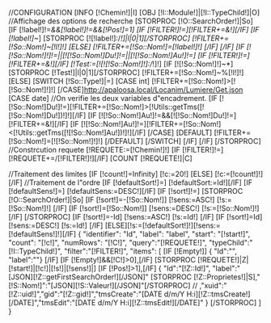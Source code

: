 //CONFIGURATION
[INFO [!Chemin!]|I]
[OBJ [!I::Module!]|[!I::TypeChild!]|O]
//Affichage des options de recherche
[STORPROC [!O::SearchOrder!]|So]
	[IF [!label!]!=*&&[!label!]!=&&[!Pos!]=1]
		[IF [!FILTER!]!=][!FILTER+=&!][/IF]
		[IF [!label!]~*]
			[STORPROC [![!label!]:/*!]|l|0|1][/STORPROC]
			[!FILTER+=[!So::Nom!]~[!l!]!]
		[ELSE]
			[!FILTER+=[!So::Nom!]=[!label!]!]
		[/IF]
	[/IF]
	[IF [![!So::Nom!]!]!=||[![!So::Nom!]Du!]!=||[![!So::Nom!]Au!]!=]
		[IF [!FILTER!]!=][!FILTER+=&!][/IF]
		[!Test:=[![![!So::Nom!]!]:/*!]!]
		[IF [![!So::Nom!]!]~*]
			[STORPROC [!Test!]|l|0|1][/STORPROC]
			[!FILTER+=[!So::Nom!]~%[!l!]!]
		[ELSE]
			[SWITCH [!So::Type!]|=]
				[CASE int]
					[!FILTER+=[!So::Nom!]>[![!So::Nom!]!]!]
				[/CASE]http://apaloosa.local/Locanim/Lumiere/Get.json
				[CASE date]
					//On verifie les deux variables d"encadrement.
					[IF [![!So::Nom!]Du!]!=][!FILTER+=[!So::Nom!]>[!Utils::getTms([![!So::Nom!]Du!])!]!][/IF]
					[IF [![!So::Nom!]Au!]!=&&[![!So::Nom!]Du!]!=][!FILTER+=&!][/IF]
					[IF [![!So::Nom!]Au!]!=][!FILTER+=[!So::Nom!]<[!Utils::getTms([![!So::Nom!]Au!])!]!][/IF]
				[/CASE]
				[DEFAULT]
					[!FILTER+=[!So::Nom!]=[![!So::Nom!]!]!]
				[/DEFAULT]
			[/SWITCH]
		[/IF]
	[/IF]
[/STORPROC]
//Constrcution requete
[!REQUETE:=[!Chemin!]!]
[IF [!FILTER!]!=][!REQUETE+=/[!FILTER!]!][/IF]
[COUNT [!REQUETE!]|C]

//Traitement des limites
[IF [!count!]=Infinity]
	[!c:=20!]
[ELSE]
	[!c:=[!count!]!]
[/IF]
//Traitement de l"ordre
[IF [!defaultSort!]=] [!defaultSort:=Id!][/IF]
[IF [!defaultSens!]=] [!defaultSens:=DESC!][/IF]
[IF [!sort!]!=]
	[STORPROC [!O::SearchOrder!]|So]
		[IF [!sort!]=-[!So::Nom!]]
			[!sens:=ASC!]
			[!s:=[!So::Nom!]!]
		[/IF]
		[IF [!sort!]=[!So::Nom!]]
			[!sens:=DESC!]
			[!s:=[!So::Nom!]!]
		[/IF]
	[/STORPROC]
	[IF [!sort!]=-Id]
		[!sens:=ASC!]
		[!s:=Id!]
	[/IF]
	[IF [!sort!]=Id]
		[!sens:=DESC!]
		[!s:=Id!]
	[/IF]
[ELSE][!s:=[!defaultSort!]!][!sens:=[!defaultSens!]!][/IF]
{ 
	"identifier": "Id",
	"label": "label",
	"start": "[!start!]",
	"count": "[!c!]",
	"numRows": "[!C!]",
	"query":"[!REQUETE!]",
	"typeChild":"[!I::TypeChild!]",
	"filter":"[!FILTER!]",
	"items": [
		[IF [!Empty!]]
			{ "Id":"", "label":""}
		[/IF]
		[IF [!Empty!]&&[!C!]>0],[/IF]
		[STORPROC [!REQUETE!]|Z|[!start!]|[!c!]|[!s!]|[!sens!]|]
			[IF [!Pos!]>1],[/IF]
			{ "Id":"[!Z::Id!]", "label":"[JSON][!Z::getFirstSearchOrder!][/JSON]"
			[STORPROC [!Z::Proprietes!]|S],"[!S::Nom!]":"[JSON][!S::Valeur!][/JSON]"[/STORPROC]
//			,"xuid":"[!Z::uid!]","gid":"[!Z::gid!]","tmsCreate":"[DATE d/m/Y H:i][!Z::tmsCreate!][/DATE]","tmsEdit":"[DATE d/m/Y H:i][!Z::tmsEdit!][/DATE]"
			}
		[/STORPROC]
	]
}